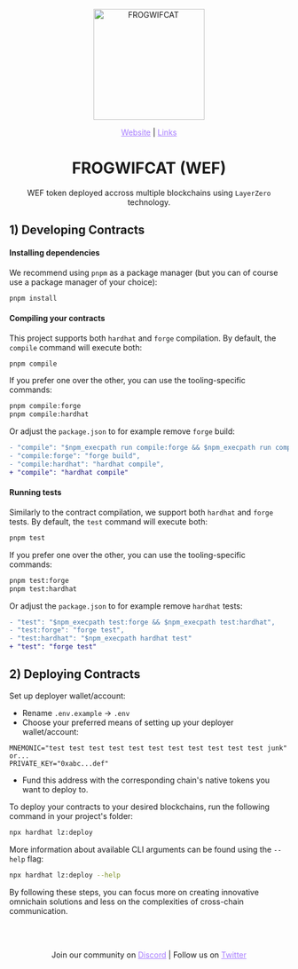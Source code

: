<p align="center">
  <a href="https://www.frogwifcat.com/">
    <img alt="FROGWIFCAT" style="width: 200px" src="https://pbs.twimg.com/profile_images/1781255217277018112/08IKgGV1_400x400.jpg"/>
  </a>
</p>

<p align="center">
  <a href="https://www.frogwifcat.com" style="color: #a77dff">Website</a> | <a href="https://linktr.ee/frogwifcat" style="color: #a77dff">Links</a>
</p>

<h1 align="center">FROGWIFCAT (WEF)</h1>

<p align="center">WEF token deployed accross multiple blockchains using <code>LayerZero</code> technology.

## 1) Developing Contracts

#### Installing dependencies

We recommend using `pnpm` as a package manager (but you can of course use a package manager of your choice):

```bash
pnpm install
```

#### Compiling your contracts

This project supports both `hardhat` and `forge` compilation. By default, the `compile` command will execute both:

```bash
pnpm compile
```

If you prefer one over the other, you can use the tooling-specific commands:

```bash
pnpm compile:forge
pnpm compile:hardhat
```

Or adjust the `package.json` to for example remove `forge` build:

```diff
- "compile": "$npm_execpath run compile:forge && $npm_execpath run compile:hardhat",
- "compile:forge": "forge build",
- "compile:hardhat": "hardhat compile",
+ "compile": "hardhat compile"
```

#### Running tests

Similarly to the contract compilation, we support both `hardhat` and `forge` tests. By default, the `test` command will execute both:

```bash
pnpm test
```

If you prefer one over the other, you can use the tooling-specific commands:

```bash
pnpm test:forge
pnpm test:hardhat
```

Or adjust the `package.json` to for example remove `hardhat` tests:

```diff
- "test": "$npm_execpath test:forge && $npm_execpath test:hardhat",
- "test:forge": "forge test",
- "test:hardhat": "$npm_execpath hardhat test"
+ "test": "forge test"
```

## 2) Deploying Contracts

Set up deployer wallet/account:

- Rename `.env.example` -> `.env`
- Choose your preferred means of setting up your deployer wallet/account:

```
MNEMONIC="test test test test test test test test test test test junk"
or...
PRIVATE_KEY="0xabc...def"
```

- Fund this address with the corresponding chain's native tokens you want to deploy to.

To deploy your contracts to your desired blockchains, run the following command in your project's folder:

```bash
npx hardhat lz:deploy
```

More information about available CLI arguments can be found using the `--help` flag:

```bash
npx hardhat lz:deploy --help
```

By following these steps, you can focus more on creating innovative omnichain solutions and less on the complexities of cross-chain communication.

<br></br>

<p align="center">
  Join our community on <a href="https://discord.gg/en2jdjuZPN" style="color: #a77dff">Discord</a> | Follow us on <a href="https://x.com/frogwifcat" style="color: #a77dff">Twitter</a>
</p>
